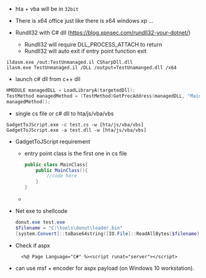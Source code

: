 * hta + vba will be in ``32bit``
* There is x64 office just like  there is x64 windows xp ...

* Rundll32 with C# dll (https://blog.xpnsec.com/rundll32-your-dotnet/)
  * Rundll32 will require DLL_PROCESS_ATTACH to return
  * Rundll32 will auto exit if entry point function exit 

``` batch
ildasm.exe /out:TestUnmanaged.il CSharpDll.dll
ilasm.exe TestUnmanaged.il /DLL /output=TestUnamanged.dll /x64
```


* launch c# dll from c++ dll
``` C++
HMODULE managedDLL = LoadLibraryA(targetedDll);
TestMethod managedMethod = (TestMethod)GetProcAddress(managedDLL, "MainFunc");
managedMethod();
```

* single cs file or c# dll to hta/js/vba/vbs
``` batch
GadgetToJScript.exe -c test.cs -w [hta/js/vba/vbs]
GadgetToJScript.exe -a test.dll -w [hta/js/vba/vbs]
```
* GadgetToJScript requirement
  * entry point class is the first one in cs file
    ``` C#
    public class MainClass{
        public MainClass(){
            //code here
        }
    }
    ```
  *  

* Net exe to shellcode
    ``` powershell
    donut.exe test.exe
    $filename = "C:\tools\donut\loader.bin"
    [system.Convert]::toBase64string([IO.File]::ReadAllBytes($filename)) | Clip
    ```

* Check if aspx 
  ``` aspnet
    <%@ Page Language="C#" %><script runat="server"></script>
  ```

* can use msf + encoder for aspx payload (on Windows 10 workstation). 